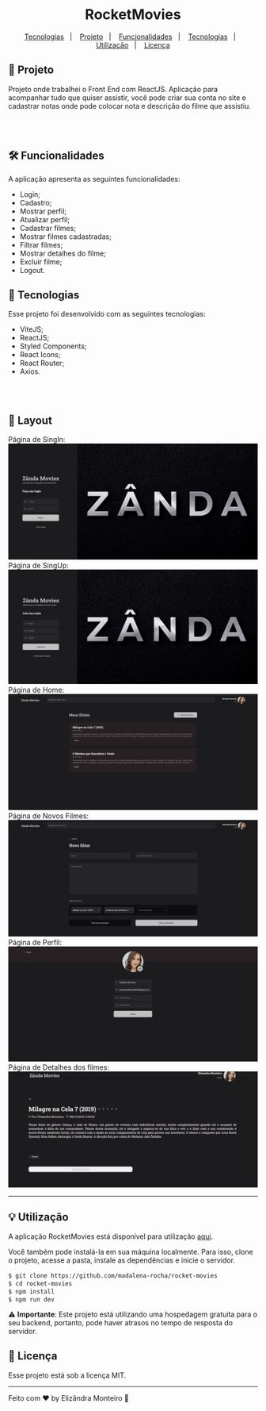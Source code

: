 <h1 align="center"> RocketMovies </h1>

<p align="center">
  <a href="#-tecnologias">Tecnologias</a>&nbsp;&nbsp;&nbsp;|&nbsp;&nbsp;&nbsp;
   <a href="#project">Projeto</a>&nbsp;&nbsp;&nbsp;|&nbsp;&nbsp;&nbsp;
  <a href="#features">Funcionalidades</a>&nbsp;&nbsp;&nbsp;|&nbsp;&nbsp;&nbsp;
  <a href="#technologies">Tecnologias</a>&nbsp;&nbsp;&nbsp;|&nbsp;&nbsp;&nbsp;
  <a href="#usage">Utilização</a>&nbsp;&nbsp;&nbsp;|&nbsp;&nbsp;&nbsp;
  <a href="#license">Licença</a>
</p>

<h2 id="project">📁 Projeto</h2>

<p>
  Projeto onde trabalhei o Front End com ReactJS. Aplicação para acompanhar tudo que quiser assistir, você  pode criar sua conta no site e cadastrar notas onde pode colocar nota e descrição do filme que assistiu.
</p>

<br>
<br>

<h2 id="features">🛠️ Funcionalidades</h2>

A aplicação apresenta as seguintes funcionalidades:

- Login;
- Cadastro;
- Mostrar perfil;
- Atualizar perfil;
- Cadastrar filmes;
- Mostrar filmes cadastradas;
- Filtrar filmes;
- Mostrar detalhes do filme;
- Excluir filme;
- Logout.

## 🚀 Tecnologias

Esse projeto foi desenvolvido com as seguintes tecnologias:

- ViteJS;
- ReactJS;
- Styled Components;
- React Icons;
- React Router;
- Axios.


<br>
<br>

## 🔖 Layout
Página de SingIn:
![prewiew](01singin.PNG)
Página de SingUp:
![prewiew](02singup.PNG)
Página de Home:
![prewiew](03home.PNG)
Página de Novos Filmes:
![prewiew](04new.PNG)
Página de Perfil:
![prewiew](05profile.PNG)
Página de Detalhes dos filmes:
![prewiew](06details.PNG)

---

<h2 id="usage">💡 Utilização</h2>

A aplicação RocketMovies está disponível para utilização [aqui](https://rocket-movies-app.netlify.app/).

Você também pode instalá-la em sua máquina localmente. Para isso, clone o projeto, acesse a pasta, instale as dependências e inicie o servidor.

```
$ git clone https://github.com/madalena-rocha/rocket-movies
$ cd rocket-movies
$ npm install
$ npm run dev
```

⚠️ **Importante**: Este projeto está utilizando uma hospedagem gratuita para o seu backend, portanto, pode haver atrasos no tempo de resposta do servidor.

<h2 id="license">📝 Licença</h2>

Esse projeto está sob a licença MIT.

---

Feito com ❤️ by Elizândra Monteiro 👋